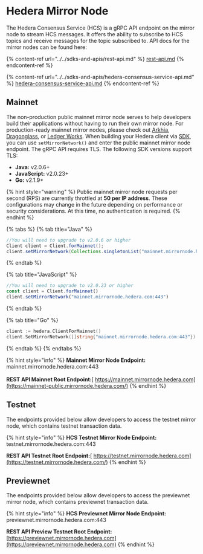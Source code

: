# Hedera Mirror Node

The Hedera Consensus Service (HCS) is a gRPC API endpoint on the mirror node to stream HCS messages. It offers the ability to subscribe to HCS topics and receive messages for the topic subscribed to. API docs for the mirror nodes can be found here:

{% content-ref url="../../sdks-and-apis/rest-api.md" %}
[rest-api.md](../../sdks-and-apis/rest-api.md)
{% endcontent-ref %}

{% content-ref url="../../sdks-and-apis/hedera-consensus-service-api.md" %}
[hedera-consensus-service-api.md](../../sdks-and-apis/hedera-consensus-service-api.md)
{% endcontent-ref %}

## Mainnet

The non-production public mainnet mirror node serves to help developers build their applications without having to run their own mirror node. For production-ready mainnet mirror nodes, please check out [Arkhia](https://www.arkhia.io/), [Dragonglass](https://dragonglass.me/), or [Ledger Works](http://lworks.io/). When building your Hedera client via [SDK](../../sdks-and-apis/sdks/), you can use `setMirrorNetwork()` and enter the public mainnet mirror node endpoint. The gRPC API requires TLS. The following SDK versions support TLS:

- **Java:** v2.0.6+
- **JavaScript:** v2.0.23+
- **Go:** v2.1.9+

{% hint style="warning" %}
Public mainnet mirror node requests per second (RPS) are currently throttled at **50 per IP address**. These configurations may change in the future depending on performance or security considerations. At this time, no authentication is required.
{% endhint %}

{% tabs %}
{% tab title="Java" %}

```java
//You will need to upgrade to v2.0.6 or higher
Client client = Client.forMainnet();
client.setMirrorNetwork(Collections.singletonList("mainnet.mirrornode.hedera.com:443"))
```

{% endtab %}

{% tab title="JavaScript" %}

```javascript
//You will need to upgrade to v2.0.23 or higher
const client = Client.forMainnet()
client.setMirrorNetwork("mainnet.mirrornode.hedera.com:443")
```

{% endtab %}

{% tab title="Go" %}

```go
client := hedera.ClientForMainnet()
client.SetMirrorNetwork([]string{"mainnet.mirrornode.hedera.com:443"})
```

{% endtab %}
{% endtabs %}

{% hint style="info" %}
**Mainnet Mirror Node Endpoint:** mainnet.mirrornode.hedera.com:443\
\
**REST API Mainnet Root Endpoint:**[ https://mainnet.mirrornode.hedera.com](https://mainnet-public.mirrornode.hedera.com/)
{% endhint %}

## Testnet

The endpoints provided below allow developers to access the testnet mirror node, which contains testnet transaction data.

{% hint style="info" %}
**HCS Testnet Mirror Node Endpoint:** testnet.mirrornode.hedera.com:443

**REST API Testnet Root Endpoint:**[ https://testnet.mirrornode.hedera.com](https://testnet.mirrornode.hedera.com/)
{% endhint %}

## Previewnet

The endpoints provided below allow developers to access the previewnet mirror node, which contains previewnet transaction data.

{% hint style="info" %}
**HCS Previewnet Mirror Node Endpoint:** previewnet.mirrornode.hedera.com:443

**REST API Preview Testnet Root Endpoint:** [https://previewnet.mirrornode.hedera.com](https://previewnet.mirrornode.hedera.com)
{% endhint %}
